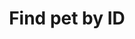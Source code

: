 ---
title: Find pet by ID
excerpt: Returns a single pet
api:
  file: petstore.json
  operationId: getPetById
hidden: false
---